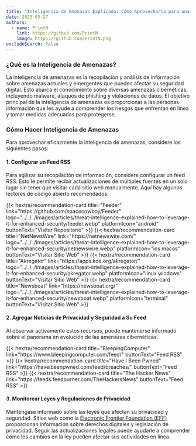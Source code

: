 ```yaml
---
title: "Inteligencia de Amenazas Explicada: Cómo Aprovecharla para una Seguridad Mejorada"
date: 2025-05-27
authors:
  - name: PrintN
    link: https://github.com/PrintN
    image: https://github.com/PrintN.png
excludeSearch: false
---
```

### ¿Qué es la Inteligencia de Amenazas?
La inteligencia de amenazas es la recopilación y análisis de información sobre amenazas actuales y emergentes que pueden afectar su seguridad digital. Esto abarca el conocimiento sobre diversas amenazas cibernéticas, incluyendo malware, ataques de phishing y violaciones de datos. El objetivo principal de la inteligencia de amenazas es proporcionar a las personas información que les ayude a comprender los riesgos que enfrentan en línea y tomar medidas adecuadas para protegerse.

### Cómo Hacer Inteligencia de Amenazas
Para aprovechar eficazmente la inteligencia de amenazas, considere los siguientes pasos:

#### 1. Configurar un Feed RSS
Para agilizar su recopilación de información, considere configurar un feed RSS. Esto le permite recibir actualizaciones de múltiples fuentes en un solo lugar sin tener que visitar cada sitio web manualmente. Aquí hay algunos lectores de código abierto recomendados:
<div class="recommendations">
  <div class="grid">
    {{< hextra/recommendation-card title="Feeder" link="https://github.com/spacecowboy/Feeder" logo="../../../images/articles/threat-intelligence-explained-how-to-leverage-it-for-enhanced-security/feeder.webp" platformIcon="android" buttonText="Visitar Repositorio" >}}
    {{< hextra/recommendation-card title="NetNewsWire" link="https://netnewswire.com/" logo="../../../images/articles/threat-intelligence-explained-how-to-leverage-it-for-enhanced-security/netnewswire.webp" platformIcon="ios macos" buttonText="Visitar Sitio Web" >}}
    {{< hextra/recommendation-card title="Akregator" link="https://apps.kde.org/akregator/" logo="../../../images/articles/threat-intelligence-explained-how-to-leverage-it-for-enhanced-security/akregator.webp" platformIcon="linux windows" buttonText="Visitar Sitio Web" >}}
    {{< hextra/recommendation-card title="Newsboat" link="https://newsboat.org/" logo="../../../images/articles/threat-intelligence-explained-how-to-leverage-it-for-enhanced-security/newsboat.webp" platformIcon="terminal" buttonText="Visitar Sitio Web" >}}
  </div>
</div>

#### 2. Agregar Noticias de Privacidad y Seguridad a Su Feed
Al observar activamente estos recursos, puede mantenerse informado sobre el panorama en evolución de las amenazas cibernéticas.
<div class="recommendations">
  <div class="grid">
    {{< hextra/recommendation-card title="BleepingComputer" link="https://www.bleepingcomputer.com/feed/" buttonText="Feed RSS" >}}
    {{< hextra/recommendation-card title="Have I Been Pwned" link="https://haveibeenpwned.com/feed/breaches/" buttonText="Feed RSS" >}}
    {{< hextra/recommendation-card title="The Hacker News" link="https://feeds.feedburner.com/TheHackersNews" buttonText="Feed RSS" >}}
  </div>
</div>

#### 3. Monitorear Leyes y Regulaciones de Privacidad
Manténgase informado sobre las leyes que afectan su privacidad y seguridad. Sitios web como la [Electronic Frontier Foundation (EFF)](https://www.eff.org) proporcionan información sobre derechos digitales y legislación de privacidad. Seguir las actualizaciones legales puede ayudarle a comprender cómo los cambios en la ley pueden afectar sus actividades en línea.